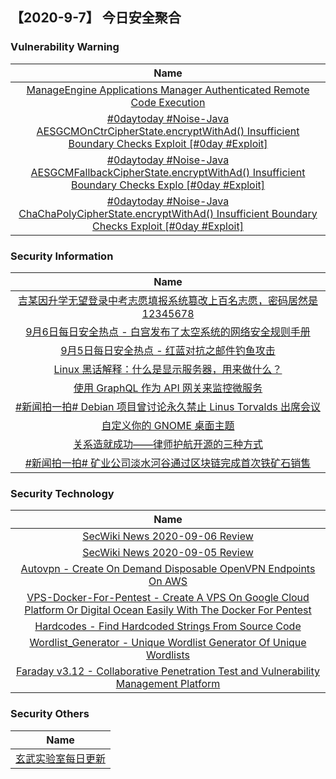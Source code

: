 
 ##   【2020-9-7】 今日安全聚合


###  						       							Vulnerability Warning

|                             Name                             |
| :----------------------------------------------------------: |
|[ManageEngine Applications Manager Authenticated Remote Code Execution](https://cxsecurity.com/issue/WLB-2020090019)|
|[#0daytoday #Noise-Java AESGCMOnCtrCipherState.encryptWithAd() Insufficient Boundary Checks Exploit [#0day #Exploit]](http://0day.today/exploits/34908)|
|[#0daytoday #Noise-Java AESGCMFallbackCipherState.encryptWithAd() Insufficient Boundary Checks Explo [#0day #Exploit]](http://0day.today/exploits/34907)|
|[#0daytoday #Noise-Java ChaChaPolyCipherState.encryptWithAd() Insufficient Boundary Checks Exploit [#0day #Exploit]](http://0day.today/exploits/34906)|

### 						        							Security Information
|                             Name                                    |
| :----------------------------------------------------------: |
|[吉某因升学无望登录中考志愿填报系统篡改上百名志愿，密码居然是12345678](https://www.anquanke.com/post/id/216687)|
|[9月6日每日安全热点 - 白宫发布了太空系统的网络安全规则手册](https://www.anquanke.com/post/id/216684)|
|[9月5日每日安全热点 - 红蓝对抗之邮件钓鱼攻击](https://www.anquanke.com/post/id/216679)|
|[Linux 黑话解释：什么是显示服务器，用来做什么？](https://linux.cn/article-12589-1.html?utm_source=rss&utm_medium=rss)|
|[使用 GraphQL 作为 API 网关来监控微服务](https://linux.cn/article-12588-1.html?utm_source=rss&utm_medium=rss)|
|[#新闻拍一拍# Debian 项目曾讨论永久禁止 Linus Torvalds 出席会议](https://linux.cn/article-12587-1.html?utm_source=rss&utm_medium=rss)|
|[自定义你的 GNOME 桌面主题](https://linux.cn/article-12586-1.html?utm_source=rss&utm_medium=rss)|
|[关系造就成功——律师护航开源的三种方式](https://linux.cn/article-12585-1.html?utm_source=rss&utm_medium=rss)|
|[#新闻拍一拍# 矿业公司淡水河谷通过区块链完成首次铁矿石销售](https://linux.cn/article-12584-1.html?utm_source=rss&utm_medium=rss)|

### 						        							Security  Technology
|                             Name                                    |
| :----------------------------------------------------------: |
|[SecWiki News 2020-09-06 Review](http://www.sec-wiki.com/?2020-09-06)|
|[SecWiki News 2020-09-05 Review](http://www.sec-wiki.com/?2020-09-05)|
|[Autovpn - Create On Demand Disposable OpenVPN Endpoints On AWS](http://www.kitploit.com/2020/09/autovpn-create-on-demand-disposable.html)|
|[VPS-Docker-For-Pentest - Create A VPS On Google Cloud Platform Or Digital Ocean Easily With The Docker For Pentest](http://www.kitploit.com/2020/09/vps-docker-for-pentest-create-vps-on.html)|
|[Hardcodes - Find Hardcoded Strings From Source Code](http://www.kitploit.com/2020/09/hardcodes-find-hardcoded-strings-from.html)|
|[Wordlist_Generator - Unique Wordlist Generator Of Unique Wordlists](http://www.kitploit.com/2020/09/wordlistgenerator-unique-wordlist.html)|
|[Faraday v3.12 - Collaborative Penetration Test and Vulnerability Management Platform](http://www.kitploit.com/2020/09/faraday-v312-collaborative-penetration.html)|

### 						        							Security  Others
|                             Name                                    |
| :----------------------------------------------------------: |
|[玄武实验室每日更新](https://weibo.com/p/1006065582522936/wenzhang?from=page_100606_profile&wvr=6&mod=wenzhangmore)|

